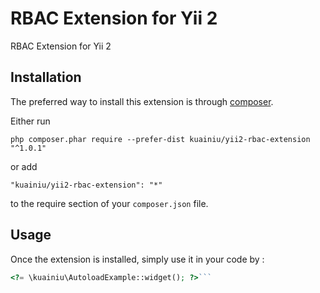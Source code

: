 RBAC Extension for Yii 2
========================
RBAC Extension for Yii 2

Installation
------------

The preferred way to install this extension is through [composer](http://getcomposer.org/download/).

Either run

```
php composer.phar require --prefer-dist kuainiu/yii2-rbac-extension "^1.0.1"
```

or add

```
"kuainiu/yii2-rbac-extension": "*"
```

to the require section of your `composer.json` file.


Usage
-----

Once the extension is installed, simply use it in your code by  :

```php
<?= \kuainiu\AutoloadExample::widget(); ?>```
